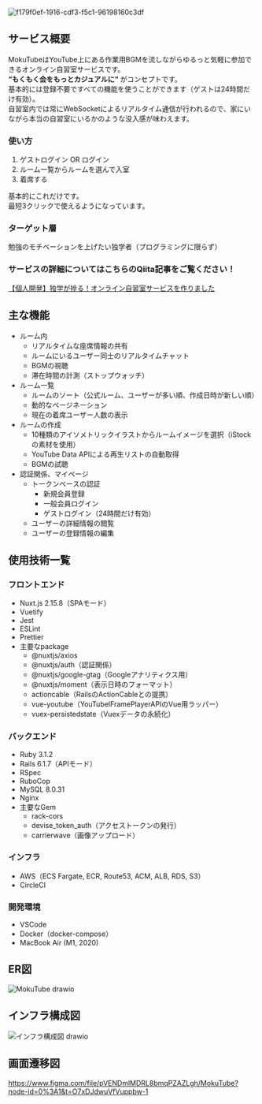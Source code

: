 ![f179f0ef-1916-cdf3-f5c1-96198160c3df](https://user-images.githubusercontent.com/89927015/226163365-cff802e5-c7a2-42d6-8f53-1cbbacfe2c23.png)

## サービス概要
MokuTubeはYouTube上にある作業用BGMを流しながらゆるっと気軽に参加できるオンライン自習室サービスです。</br>
**“もくもく会をもっとカジュアルに“** がコンセプトです。</br>
基本的には登録不要ですべての機能を使うことができます（ゲストは24時間だけ有効）。</br>
自習室内では常にWebSocketによるリアルタイム通信が行われるので、家にいながら本当の自習室にいるかのような没入感が味わえます。

### 使い方
1. ゲストログイン OR ログイン
1. ルーム一覧からルームを選んで入室
1. 着席する

基本的にこれだけです。</br>
最短3クリックで使えるようになっています。

### ターゲット層
勉強のモチベーションを上げたい独学者（プログラミングに限らず）

### サービスの詳細についてはこちらのQiita記事をご覧ください！
[【個人開発】独学が捗る！オンライン自習室サービスを作りました](https://qiita.com/takasho1024/items/ffb7feca33f0bb61ebe1)

## 主な機能
- ルーム内
  - リアルタイムな座席情報の共有
  - ルームにいるユーザー同士のリアルタイムチャット
  - BGMの視聴
  - 滞在時間の計測（ストップウォッチ）
- ルーム一覧
  - ルームのソート（公式ルーム、ユーザーが多い順、作成日時が新しい順）
  - 動的なページネーション
  - 現在の着席ユーザー人数の表示
- ルームの作成
  - 10種類のアイソメトリックイラストからルームイメージを選択（iStockの素材を使用）
  - YouTube Data APIによる再生リストの自動取得
  - BGMの試聴
- 認証関係、マイページ
  - トークンベースの認証
      - 新規会員登録
      - 一般会員ログイン
      - ゲストログイン（24時間だけ有効）
  - ユーザーの詳細情報の閲覧
  - ユーザーの登録情報の編集

## 使用技術一覧
### フロントエンド
- Nuxt.js 2.15.8（SPAモード）
- Vuetify
- Jest
- ESLint
- Prettier
- 主要なpackage
    - @nuxtjs/axios 
    - @nuxtjs/auth（認証関係）
    - @nuxtjs/google-gtag（Googleアナリティクス用）
    - @nuxtjs/moment（表示日時のフォーマット）
    - actioncable（RailsのActionCableとの提携）
    - vue-youtube（YouTubeIFramePlayerAPIのVue用ラッパー）
    - vuex-persistedstate（Vuexデータの永続化）

### バックエンド
- Ruby 3.1.2
- Rails 6.1.7（APIモード）
- RSpec
- RuboCop
- MySQL 8.0.31
- Nginx
- 主要なGem
    - rack-cors
    - devise_token_auth（アクセストークンの発行）
    - carrierwave（画像アップロード）

### インフラ
- AWS（ECS Fargate, ECR, Route53, ACM, ALB, RDS, S3）
- CircleCI

### 開発環境
- VSCode
- Docker（docker-compose）
- MacBook Air (M1, 2020)

## ER図
![MokuTube drawio](https://user-images.githubusercontent.com/89927015/226162816-f6895e28-f460-446c-9ab4-1f2aa7cfad74.png)

## インフラ構成図
![インフラ構成図 drawio](https://user-images.githubusercontent.com/89927015/226162808-885658ba-c9b4-422b-a956-114d62fbe97b.png)

## 画面遷移図
https://www.figma.com/file/pVENDmlMDRL8bmqPZAZLgh/MokuTube?node-id=0%3A1&t=O7xDJdwuVfVuppbw-1
